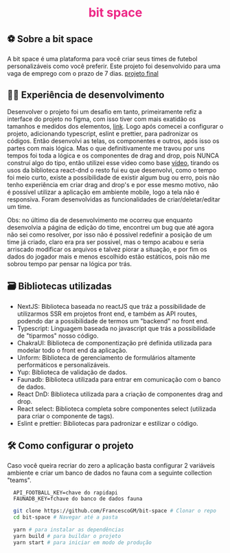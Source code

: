 <h1 align='center' style='color: #ED2786'>bit space</h1>

## ⚽ Sobre a bit space

A bit space é uma plataforma para você criar seus times de futebol personalizáveis como você preferir. Este projeto foi desenvolvido para uma vaga de emprego com o prazo de 7 dias. [projeto final]('https://bit-space.vercel.app/')

## 👨‍💻 Experiência de desenvolvimento

Desenvolver o projeto foi um desafio em tanto, primeiramente refiz a interface do projeto no figma, com isso tiver com mais exatidão os tamanhos e medidos dos elementos, [link]('https://www.figma.com/file/5vTB0aIWWMM9hrXLZUrmR8/bit-space'). Logo após comecei a configurar o projeto, adicionando typescript, eslint e prettier, para padronizar os códigos. Então desenvolvi as telas, os componentes e outros, após isso os partes com mais lógica. Mas o que definitivamente me travou por uns tempos foi toda a lógica e os componentes de drag and drop, pois NUNCA construí algo do tipo, então utilizei esse video como base [vídeo]('https://www.youtube.com/watch?v=awRtgpRsdTQ&t=3355s'), tirando os usos da biblioteca react-dnd o resto fui eu que desenvolvi, como o tempo foi meio curto, existe a possibilidade de existir algum bug ou erro, pois não tenho experiência em criar drag and drop's e por esse mesmo motivo, não é possível utilizar a aplicação em ambiente mobile, logo a tela não é responsiva. Foram desenvolvidas as funcionalidades de criar/deletar/editar um time.

Obs: no último dia de desenvolvimento me ocorreu que enquanto desenvolvia a página de edição do time, encontrei um bug que até agora não sei como resolver, por isso não é possivel redefinir a posição de um time já criado, claro era pra ser possivel, mas o tempo acabou e seria arriscado modificar os arquivos e talvez piorar a situação, e por fim os dados do jogador mais e menos escolhido estão estáticos, pois não me sobrou tempo par pensar na lógica por trás.

## 🗃 Bibliotecas utilizadas

- NextJS: Biblioteca baseada no reactJS que tráz a possibilidade de utilizarmos SSR em projetos front end, e também as API routes, podendo dar a possibilidade de termos um "backend" no front end.
- Typescript: Linguagem baseada no javascript que trás a possibilidade de "tiparmos" nosso código.
- ChakraUI: Biblioteca de componentização pré definida utilizada para modelar todo o front end da aplicação.
- Unform: Biblioteca de gerenciamento de formulários altamente performáticos e personalizáveis.
- Yup: Biblioteca de validação de dados.
- Faunadb: Biblioteca utilizada para entrar em comunicação com o banco de dados.
- React DnD: Biblioteca utilizada para a criação de componentes drag and drop.
- React select: Biblioteca completa sobre componentes select (utilizada para criar o componente de tags).
- Eslint e prettier: Bibliotecas para padronizar e estilizar o código.

## 🛠 Como configurar o projeto

Caso você queira recriar do zero a aplicação basta configurar 2 variáveis ambiente e criar um banco de dados no fauna com a seguinte collection "teams".

```env
  API_FOOTBALL_KEY=chave do rapidapi
  FAUNADB_KEY=fchave do banco de dados fauna
```

```bash
  git clone https://github.com/FrancescoGM/bit-space # Clonar o repo
  cd bit-space # Navegar até a pasta

  yarn # para instalar as dependências
  yarn build # para buildar o projeto
  yarn start # para iniciar em modo de produção
```
